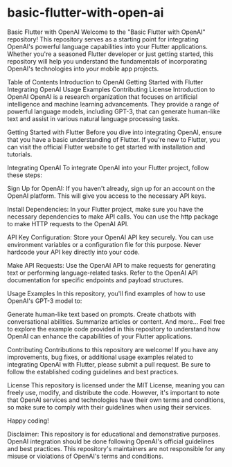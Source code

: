 # basic-flutter-with-open-ai

Basic Flutter with OpenAI
Welcome to the "Basic Flutter with OpenAI" repository! This repository serves as a starting point for integrating OpenAI's powerful language capabilities into your Flutter applications. Whether you're a seasoned Flutter developer or just getting started, this repository will help you understand the fundamentals of incorporating OpenAI's technologies into your mobile app projects.

Table of Contents
Introduction to OpenAI
Getting Started with Flutter
Integrating OpenAI
Usage Examples
Contributing
License
Introduction to OpenAI
OpenAI is a research organization that focuses on artificial intelligence and machine learning advancements. They provide a range of powerful language models, including GPT-3, that can generate human-like text and assist in various natural language processing tasks.

Getting Started with Flutter
Before you dive into integrating OpenAI, ensure that you have a basic understanding of Flutter. If you're new to Flutter, you can visit the official Flutter website to get started with installation and tutorials.

Integrating OpenAI
To integrate OpenAI into your Flutter project, follow these steps:

Sign Up for OpenAI: If you haven't already, sign up for an account on the OpenAI platform. This will give you access to the necessary API keys.

Install Dependencies: In your Flutter project, make sure you have the necessary dependencies to make API calls. You can use the http package to make HTTP requests to the OpenAI API.

API Key Configuration: Store your OpenAI API key securely. You can use environment variables or a configuration file for this purpose. Never hardcode your API key directly into your code.

Make API Requests: Use the OpenAI API to make requests for generating text or performing language-related tasks. Refer to the OpenAI API documentation for specific endpoints and payload structures.

Usage Examples
In this repository, you'll find examples of how to use OpenAI's GPT-3 model to:

Generate human-like text based on prompts.
Create chatbots with conversational abilities.
Summarize articles or content.
And more...
Feel free to explore the example code provided in this repository to understand how OpenAI can enhance the capabilities of your Flutter applications.

Contributing
Contributions to this repository are welcome! If you have any improvements, bug fixes, or additional usage examples related to integrating OpenAI with Flutter, please submit a pull request. Be sure to follow the established coding guidelines and best practices.

License
This repository is licensed under the MIT License, meaning you can freely use, modify, and distribute the code. However, it's important to note that OpenAI services and technologies have their own terms and conditions, so make sure to comply with their guidelines when using their services.

Happy coding!

Disclaimer: This repository is for educational and demonstrative purposes. OpenAI integration should be done following OpenAI's official guidelines and best practices. This repository's maintainers are not responsible for any misuse or violations of OpenAI's terms and conditions.
